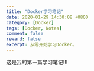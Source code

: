 ```yaml
---
title: "Docker学习笔记"
date: 2020-01-29 14:30:08 +0800
category: [Docker]
tags: [Docker, Notes]
comment: false
reward: false
excerpt: 从零开始学习Docker。
---
```

这是我的第一篇学习笔记!!!
